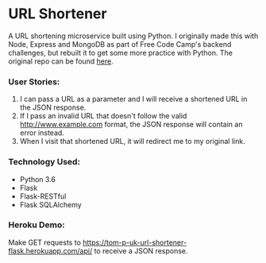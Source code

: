 # URL Shortener

A URL shortening microservice built using Python. I originally made this with Node, Express and MongoDB as part of Free Code Camp's backend challenges, but rebuilt it to get some more practice with Python. The original repo can be found [here](https://github.com/tom-p-uk/url-shortener-microservice).

### User Stories:

1. I can pass a URL as a parameter and I will receive a shortened URL in the JSON response.
2. If I pass an invalid URL that doesn't follow the valid http://www.example.com format, the JSON response will contain an error instead.
3. When I visit that shortened URL, it will redirect me to my original link.

### Technology Used:

* Python 3.6
* Flask
* Flask-RESTful
* Flask SQLAlchemy

### Heroku Demo:

Make GET requests to https://tom-p-uk-url-shortener-flask.herokuapp.com/api/<url> to receive a JSON response.
